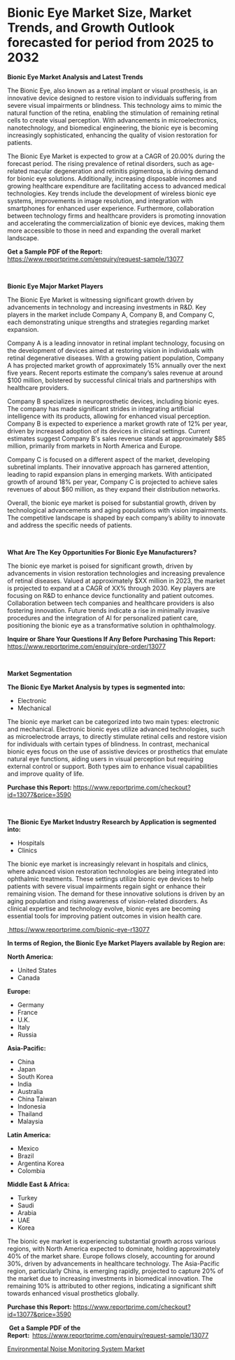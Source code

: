 <p><h1>Bionic Eye Market Size, Market Trends, and Growth Outlook forecasted for period from 2025 to 2032</h1></p><p><strong>Bionic Eye Market Analysis and Latest Trends</strong></p>
<p><p>The Bionic Eye, also known as a retinal implant or visual prosthesis, is an innovative device designed to restore vision to individuals suffering from severe visual impairments or blindness. This technology aims to mimic the natural function of the retina, enabling the stimulation of remaining retinal cells to create visual perception. With advancements in microelectronics, nanotechnology, and biomedical engineering, the bionic eye is becoming increasingly sophisticated, enhancing the quality of vision restoration for patients.</p><p>The Bionic Eye Market is expected to grow at a CAGR of 20.00% during the forecast period. The rising prevalence of retinal disorders, such as age-related macular degeneration and retinitis pigmentosa, is driving demand for bionic eye solutions. Additionally, increasing disposable incomes and growing healthcare expenditure are facilitating access to advanced medical technologies. Key trends include the development of wireless bionic eye systems, improvements in image resolution, and integration with smartphones for enhanced user experience. Furthermore, collaboration between technology firms and healthcare providers is promoting innovation and accelerating the commercialization of bionic eye devices, making them more accessible to those in need and expanding the overall market landscape.</p></p>
<p><strong>Get a Sample PDF of the Report:&nbsp;</strong> <a href="https://www.reportprime.com/enquiry/request-sample/13077?utm_campaign=3523&utm_medium=2&utm_source=Github&utm_content=ia&utm_term=19032025&utm_id=bionic-eye">https://www.reportprime.com/enquiry/request-sample/13077</a></p>
<p>&nbsp;</p>
<p><strong>Bionic Eye Major Market Players</strong></p>
<p><p>The Bionic Eye Market is witnessing significant growth driven by advancements in technology and increasing investments in R&D. Key players in the market include Company A, Company B, and Company C, each demonstrating unique strengths and strategies regarding market expansion.</p><p>Company A is a leading innovator in retinal implant technology, focusing on the development of devices aimed at restoring vision in individuals with retinal degenerative diseases. With a growing patient population, Company A has projected market growth of approximately 15% annually over the next five years. Recent reports estimate the company’s sales revenue at around $100 million, bolstered by successful clinical trials and partnerships with healthcare providers.</p><p>Company B specializes in neuroprosthetic devices, including bionic eyes. The company has made significant strides in integrating artificial intelligence with its products, allowing for enhanced visual perception. Company B is expected to experience a market growth rate of 12% per year, driven by increased adoption of its devices in clinical settings. Current estimates suggest Company B's sales revenue stands at approximately $85 million, primarily from markets in North America and Europe.</p><p>Company C is focused on a different aspect of the market, developing subretinal implants. Their innovative approach has garnered attention, leading to rapid expansion plans in emerging markets. With anticipated growth of around 18% per year, Company C is projected to achieve sales revenues of about $60 million, as they expand their distribution networks.</p><p>Overall, the bionic eye market is poised for substantial growth, driven by technological advancements and aging populations with vision impairments. The competitive landscape is shaped by each company’s ability to innovate and address the specific needs of patients.</p></p>
<p>&nbsp;</p>
<p><strong>What Are The Key Opportunities For Bionic Eye Manufacturers?</strong></p>
<p><p>The bionic eye market is poised for significant growth, driven by advancements in vision restoration technologies and increasing prevalence of retinal diseases. Valued at approximately $XX million in 2023, the market is projected to expand at a CAGR of XX% through 2030. Key players are focusing on R&D to enhance device functionality and patient outcomes. Collaboration between tech companies and healthcare providers is also fostering innovation. Future trends indicate a rise in minimally invasive procedures and the integration of AI for personalized patient care, positioning the bionic eye as a transformative solution in ophthalmology.</p></p>
<p><strong>Inquire or Share Your Questions If Any Before Purchasing This Report:</strong> <a href="https://www.reportprime.com/enquiry/pre-order/13077?utm_campaign=3523&utm_medium=2&utm_source=Github&utm_content=ia&utm_term=19032025&utm_id=bionic-eye">https://www.reportprime.com/enquiry/pre-order/13077</a></p>
<p>&nbsp;</p>
<p><strong>Market Segmentation</strong></p>
<p><strong>The Bionic Eye Market Analysis by types is segmented into:</strong></p>
<p><ul><li>Electronic</li><li>Mechanical</li></ul></p>
<p><p>The bionic eye market can be categorized into two main types: electronic and mechanical. Electronic bionic eyes utilize advanced technologies, such as microelectrode arrays, to directly stimulate retinal cells and restore vision for individuals with certain types of blindness. In contrast, mechanical bionic eyes focus on the use of assistive devices or prosthetics that emulate natural eye functions, aiding users in visual perception but requiring external control or support. Both types aim to enhance visual capabilities and improve quality of life.</p></p>
<p><strong>Purchase this Report:&nbsp;</strong><a href="https://www.reportprime.com/checkout?id=13077&price=3590&utm_campaign=3523&utm_medium=2&utm_source=Github&utm_content=ia&utm_term=19032025&utm_id=bionic-eye">https://www.reportprime.com/checkout?id=13077&price=3590</a></p>
<p>&nbsp;</p>
<p><strong>The Bionic Eye Market Industry Research by Application is segmented into:</strong></p>
<p><ul><li>Hospitals</li><li>Clinics</li></ul></p>
<p><p>The bionic eye market is increasingly relevant in hospitals and clinics, where advanced vision restoration technologies are being integrated into ophthalmic treatments. These settings utilize bionic eye devices to help patients with severe visual impairments regain sight or enhance their remaining vision. The demand for these innovative solutions is driven by an aging population and rising awareness of vision-related disorders. As clinical expertise and technology evolve, bionic eyes are becoming essential tools for improving patient outcomes in vision health care.</p></p>
<p><a href="https://www.reportprime.com/bionic-eye-r13077?utm_campaign=3523&utm_medium=2&utm_source=Github&utm_content=ia&utm_term=19032025&utm_id=bionic-eye">&nbsp;https://www.reportprime.com/bionic-eye-r13077</a></p>
<p><strong>In terms of Region, the Bionic Eye Market Players available by Region are:</strong></p>
<p>
    <p> <strong> North America: </strong>
        <ul>
            <li>United States</li>
            <li>Canada</li>
        </ul>
        </p> 
    <p> <strong> Europe: </strong>
        <ul>
            <li>Germany</li>
            <li>France</li>
            <li>U.K.</li>
            <li>Italy</li>
            <li>Russia</li>
        </ul>
        </p> 
    <p> <strong> Asia-Pacific: </strong>
        <ul>
            <li>China</li>
            <li>Japan</li>
            <li>South Korea</li>
            <li>India</li>
            <li>Australia</li>
            <li>China Taiwan</li>
            <li>Indonesia</li>
            <li>Thailand</li>
            <li>Malaysia</li>
        </ul>
        </p> 
    <p> <strong> Latin America: </strong>
        <ul>
            <li>Mexico</li>
            <li>Brazil</li>
            <li>Argentina Korea</li>
            <li>Colombia</li>
        </ul>
        </p> 
    <p> <strong> Middle East & Africa: </strong>
        <ul>
            <li>Turkey</li>
            <li>Saudi</li>
            <li>Arabia</li>
            <li>UAE</li>
            <li>Korea</li>
        </ul>
    </p>
    </p>
<p><p>The bionic eye market is experiencing substantial growth across various regions, with North America expected to dominate, holding approximately 40% of the market share. Europe follows closely, accounting for around 30%, driven by advancements in healthcare technology. The Asia-Pacific region, particularly China, is emerging rapidly, projected to capture 20% of the market due to increasing investments in biomedical innovation. The remaining 10% is attributed to other regions, indicating a significant shift towards enhanced visual prosthetics globally.</p></p>
<p><strong>Purchase this Report: </strong><a href="https://www.reportprime.com/checkout?id=13077&price=3590&utm_campaign=3523&utm_medium=2&utm_source=Github&utm_content=ia&utm_term=19032025&utm_id=bionic-eye">https://www.reportprime.com/checkout?id=13077&price=3590</a></p>
<p>&nbsp;<strong>Get a Sample PDF of the Report:&nbsp;&nbsp;</strong><a href="https://www.reportprime.com/enquiry/request-sample/13077?utm_campaign=3523&utm_medium=2&utm_source=Github&utm_content=ia&utm_term=19032025&utm_id=bionic-eye">https://www.reportprime.com/enquiry/request-sample/13077</a></p>
<p><strong></strong></p>
<p><p><a href="https://github.com/abantolemox08/Market-Research-Report-List-1/blob/main/environmental-noise-monitoring-system-market.md?utm_campaign=3523&utm_medium=2&utm_source=Github&utm_content=ia&utm_term=19032025&utm_id=bionic-eye">Environmental Noise Monitoring System Market</a></p></p>